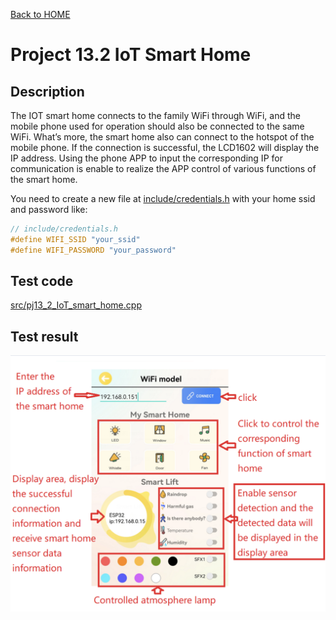 [Back to HOME](../README.md)

# Project 13.2 IoT Smart Home

## Description

The IOT smart home connects to the family WiFi through WiFi, and the mobile phone used for operation should also be connected to the same WiFi. 
What’s more, the smart home also can connect to the hotspot of the mobile phone. If the connection is successful, the LCD1602 will display the IP address. Using the phone APP to input the corresponding IP for communication is enable to realize the APP control of various functions of the smart home.

You need to create a new file at [include/credentials.h](include/credentials.h) with your home ssid and password like:

```cpp
// include/credentials.h
#define WIFI_SSID "your_ssid"
#define WIFI_PASSWORD "your_password"
```

## Test code

[src/pj13_2_IoT_smart_home.cpp](src/pj13_2_IoT_smart_home.cpp)

## Test result

![App](images/App.png)